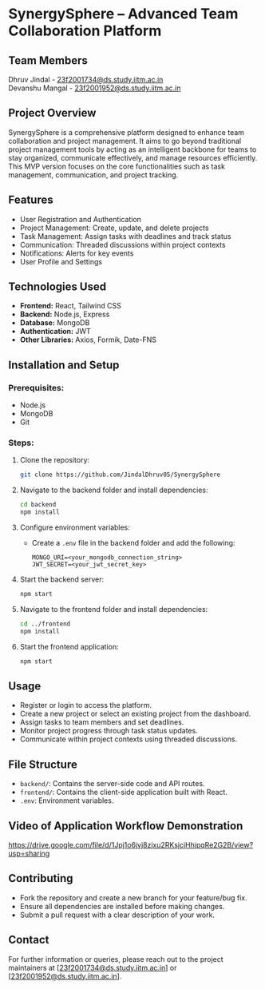 # SynergySphere – Advanced Team Collaboration Platform

## Team Members

Dhruv Jindal - 23f2001734@ds.study.iitm.ac.in<br>
Devanshu Mangal - 23f2001952@ds.study.iitm.ac.in


## Project Overview

SynergySphere is a comprehensive platform designed to enhance team collaboration and project management. It aims to go beyond traditional project management tools by acting as an intelligent backbone for teams to stay organized, communicate effectively, and manage resources efficiently. This MVP version focuses on the core functionalities such as task management, communication, and project tracking.

## Features

* User Registration and Authentication
* Project Management: Create, update, and delete projects
* Task Management: Assign tasks with deadlines and track status
* Communication: Threaded discussions within project contexts
* Notifications: Alerts for key events
* User Profile and Settings

## Technologies Used

* **Frontend:** React, Tailwind CSS
* **Backend:** Node.js, Express
* **Database:** MongoDB
* **Authentication:** JWT
* **Other Libraries:** Axios, Formik, Date-FNS

## Installation and Setup

### Prerequisites:

* Node.js
* MongoDB
* Git

### Steps:

1. Clone the repository:

   ```bash
   git clone https://github.com/JindalDhruv05/SynergySphere
   ```

2. Navigate to the backend folder and install dependencies:

   ```bash
   cd backend
   npm install
   ```

3. Configure environment variables:

   * Create a `.env` file in the backend folder and add the following:

     ```env
     MONGO_URI=<your_mongodb_connection_string>
     JWT_SECRET=<your_jwt_secret_key>
     ```

4. Start the backend server:

   ```bash
   npm start
   ```

5. Navigate to the frontend folder and install dependencies:

   ```bash
   cd ../frontend
   npm install
   ```

6. Start the frontend application:

   ```bash
   npm start
   ```

## Usage

* Register or login to access the platform.
* Create a new project or select an existing project from the dashboard.
* Assign tasks to team members and set deadlines.
* Monitor project progress through task status updates.
* Communicate within project contexts using threaded discussions.

## File Structure

* `backend/`: Contains the server-side code and API routes.
* `frontend/`: Contains the client-side application built with React.
* `.env`: Environment variables.

## Video of Application Workflow Demonstration

https://drive.google.com/file/d/1Jpj1o6jvj8zjxu2RKsjcjHhjpqRe2G2B/view?usp=sharing

## Contributing

* Fork the repository and create a new branch for your feature/bug fix.
* Ensure all dependencies are installed before making changes.
* Submit a pull request with a clear description of your work.

## Contact

For further information or queries, please reach out to the project maintainers at \[[23f2001734@ds.study.iitm.ac.in](mailto:23f2001734@ds.study.iitm.ac.in)] or \[[23f2001952@ds.study.iitm.ac.in](mailto:23f2001952@ds.study.iitm.ac.in)].
